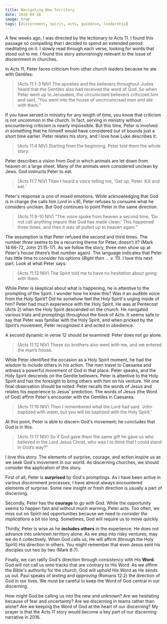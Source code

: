 ```yaml
---
title: Navigating New Territory
date: 2016-04-26
image: true
tags: [discernment, spirit, acts, guidance, leadership]
---
```


A few weeks ago, I was directed by the lectionary to Acts 11. I found this passage so compelling that I decided to spend an extended period meditating on it. I slowly read through each verse, looking for words that stood out to me. I found this story astonishingly relevant to the issue of discernment in churches.

In Acts 11, Peter faces criticism from other church leaders because he ate with Gentiles:

> (Acts 11:1-3 NIV) The apostles and the believers throughout Judea heard that the Gentiles also had received the word of God. So when Peter went up to Jerusalem, the circumcised believers criticized him and said, “You went into the house of uncircumcised men and ate with them.”

If you have served in ministry for any length of time, you know that criticism is not uncommon in the church. In fact, serving in ministry without encountering criticism is nearly impossible. But this time, Peter is involved in something that he himself would have considered out of bounds just a short time earlier. Peter relates his story, and I love how Luke describes it:

> (Acts 11:4 NIV) Starting from the beginning, Peter told them the whole story:

Peter describes a vision from God in which animals are let down from heaven on a large sheet. Many of the animals were considered unclean by Jews. God instructs Peter to eat.

> (Acts 11:7 NIV) Then I heard a voice telling me, ‘Get up, Peter. Kill and eat.’

Peter's response is one of mixed emotions. While acknowledging that God is in charge (he calls him _Lord_ in v.8), Peter refuses to consume what he considers unclean. But God continues to point Peter in the same direction.

> (Acts 11:9-10 NIV) “The voice spoke from heaven a second time, ‘Do not call anything impure that God has made clean.’ This happened three times, and then it was all pulled up to heaven again.”

The assumption is that Peter refused the second and third times. The number _three_ seems to be a recurring theme for Peter, doesn’t it? (Mark 14:66-72, John 21:15-17). As we follow the story, three men show up at Peter's house (there’s that number again). The language indicates that Peter has little time to consider his options (_Right then_ ... v. 11). I love this next part. Look at what Peter says:

> (Acts 11:12 NIV) The Spirit told me to have no hesitation about going with them.

While Peter is skeptical about what is happening, he is attentive to the prompting of the Spirit. I wonder how he knew this? Was it an audible voice from the Holy Spirit? Did he somehow feel the Holy Spirit's urging inside of him? Peter had much experience with the Holy Spirit. He was at Pentecost (Acts 2) when the Holy Spirit descended on the church. He navigated various trials and promptings throughout the book of Acts. It seems safe to say that Peter was familiar with the Holy Spirit, and when pricked by the Spirit’s movement, Peter recognized it and acted in obedience. 

A second dynamic in verse 12 should be examined: Peter does not go alone.

> (Acts 11:12 NIV) These six brothers also went with me, and we entered the man’s house.

While Peter identified the occasion as a Holy Spirit moment, he had the wisdom to include others in his action. The men travel to Caesarea and witness a powerful movement of God in that place. Peter speaks, and the Holy Spirit descends on the Gentile believers. Peter is attentive to the Holy Spirit and has the foresight to bring others with him on his venture. Yet one final observation should be noted: Peter recalls the words of Jesus and relates his experience to Jesus' prediction. The words of Jesus (the Word of God) affirm Peter's encounter with the Gentiles in Caesarea.

> (Acts 11:16 NIV) Then I remembered what the Lord had said: ‘John baptized with water, but you will be baptized with the Holy Spirit.’

At this point, Peter is able to discern God's movement; he concludes that God is in this.

> (Acts 11:17 NIV) So if God gave them the same gift he gave us who believed in the Lord Jesus Christ, who was I to think that I could stand in God’s way?”

I love this story. The elements of surprise, courage, and action inspire us as we seek God's movement in our world. As discerning churches, we should consider the application of this story. 

First of all, Peter is **surprised** by God's promptings. As I have been active in various discernment processes, I have almost always encountered elements of surprise. Some new insight or fresh direction is usually a part of discerning.

Secondly, Peter has the **courage** to go with God. While the opportunity seems to happen fast and without much warning, Peter acts. Too often, we miss out on Spirit-led opportunities because we need to _consider the implications_ a bit too long. Sometimes, God will require us to move quickly.

Thirdly, Peter is wise as he **includes others** in the experience. He does not advance into unknown territory alone. As we step into risky ventures, may we do it collectively. When God calls us, He will affirm (through the Holy Spirit) His direction in others. You might remember that even Jesus sent his disciples out two by two (Mark 6:7).

Finally, we can ratify God's direction through consistency with His **Word**. God will not call us onto tracks that are contrary to His Word. As we affirm the Bible's authority for the church, God will uphold His Word as He sends us out. Paul speaks of _testing_ and _approving_ (Romans 12:2) the direction of God in our lives. We must be careful to keep the Word of God central in our discerning.

How might God be calling us into the new and unknown? Are we hesitating because of fear and uncertainty? Are we discerning in teams rather than alone? Are we keeping the Word of God at the heart of our discerning? My prayer is that the Acts 11 story would become a key part of our discerning narrative in 2016.